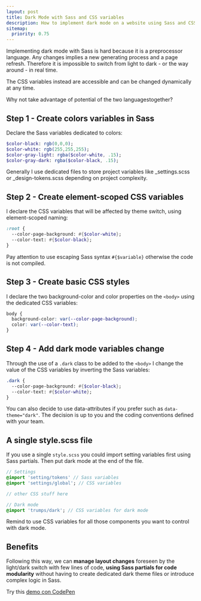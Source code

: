 ```yaml
---
layout: post
title: Dark Mode with Sass and CSS variables
description: How to implement dark mode on a website using Sass and CSS variables 
sitemap:
  priority: 0.75
---
```


Implementing dark mode with Sass is hard because it is a preprocessor language. Any changes implies a new generating process and a page refresh. Therefore it is impossible to switch from light to dark - or the way around - in real time.

The CSS variables instead are accessible and can be changed dynamically at any time. 

Why not take advantage of potential of the two languages ​​together?

## Step 1 - Create colors variables in Sass

Declare the Sass variables dedicated to colors:

```sass
$color-black: rgb(0,0,0);
$color-white: rgb(255,255,255);
$color-gray-light: rgba($color-white, .15);
$color-gray-dark: rgba($color-black, .15);
```

Generally I use dedicated files to store project variables like _settings.scss or _design-tokens.scss depending on project complexity. 

## Step 2 - Create element-scoped CSS variables
I declare the CSS variables that will be affected by theme switch, using element-scoped naming:

```sass
:root {
  --color-page-background: #{$color-white};
  --color-text: #{$color-black};
}
```

Pay attention to use escaping Sass syntax `#{$variable}` otherwise the code is not compiled.

## Step 3 - Create basic CSS styles
I declare the two background-color and color properties on the `<body>` using the dedicated CSS variables:

```css
body {
  background-color: var(--color-page-background);
  color: var(--color-text);
}
```

## Step 4 - Add dark mode variables change 
Through the use of a `.dark` class to be added to the `<body>` I change the value of the CSS variables by inverting the Sass variables:

```sass
.dark {
  --color-page-background: #{$color-black};
  --color-text: #{$color-white};
}
```

You can also decide to use data-attributes if you prefer such as `data-theme="dark"`. The decision is up to you and the coding conventions defined with your team.

## A single style.scss file

If you use a single `style.scss` you could import setting variables first using Sass partials. Then put dark mode at the end of the file.
```sass
// Settings
@import 'setting/tokens' // Sass variables
@import 'settings/global'; // CSS variables

// other CSS stuff here

// Dark mode
@import 'trumps/dark'; // CSS variables for dark mode
```

Remind to use CSS variables for all those components you want to control with dark mode.

## Benefits
Following this way, we can **manage layout changes** foreseen by the light/dark switch with few lines of code, **using Sass partials for code modularity** without having to create dedicated dark theme files or introduce complex logic in Sass. 

Try this [demo con CodePen](https://codepen.io/zetareticoli/pen/MROMZE)